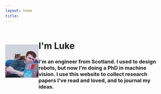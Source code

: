 ```yaml
---
layout: home
title: 
---
```


<html>
  <style>
  .container {
  display: flex;
  align-items: center;
  justify-content: center;
}

img {
    flex: 50%;
  }

.text {
    font-family: serif;
    text-align: left;
    flex: 50%;
    padding-left: 50px;
}
  </style>
  <body>
    <div class="container">
      <div class="image">
        <img src="Tomato_small.png">
      </div>
      <div class="text">
        <h1>I'm Luke</h1><h3>I'm an engineer from Scotland. I used to design robots, but now I'm doing a PhD in machine vision. I use this website to collect research papers I've read and loved, and to journal my ideas.</h3>
      </div>
    </div>
  </body>
</html>